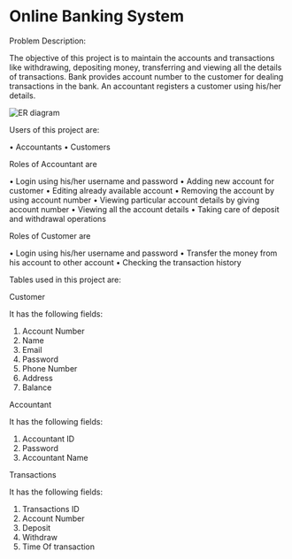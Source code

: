 # Online Banking System

Problem Description:


The objective of this project is to maintain the accounts and transactions like withdrawing, depositing money, transferring and viewing all the details of transactions. Bank provides account number to the customer for dealing transactions in the bank. An accountant registers a customer using his/her details. 


 ![ER diagram](https://lh6.googleusercontent.com/-zlI1jSs_OL6kSrRsFhgy9kkayJYVFrYHpkw4rPdFpumJNPQSkg4eaL62pywxfeTg6M=w2400) 


Users of this project are:

• Accountants
• Customers


Roles of Accountant are

• Login using his/her username and password
• Adding new account for customer
• Editing already available account
• Removing the account by using account number
• Viewing particular account details by giving account number
• Viewing all the account details
• Taking care of deposit and withdrawal operations



Roles of Customer are

• Login using his/her username and password
• Transfer the money from his account to other account
• Checking the transaction history


Tables used in this project are:

Customer

It has the following fields:

1. Account Number
2. Name
3. Email
4. Password
5. Phone Number
6. Address
7. Balance

Accountant

It has the following fields:

1. Accountant ID
2. Password
3. Accountant Name

Transactions 

It has the following fields:

1. Transactions ID
2. Account Number
3. Deposit
4. Withdraw
5. Time Of transaction
